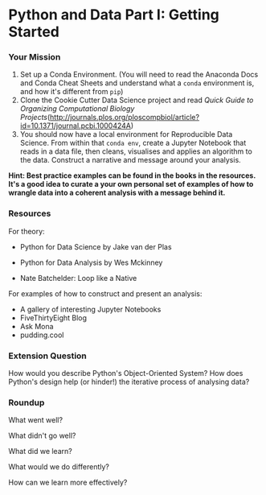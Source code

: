 # Python and Data Part I: Getting Started

### Your Mission

1. Set up a Conda Environment. \(You will need to read the Anaconda Docs and Conda Cheat Sheets and understand what a `conda` environment is, and how it's different from `pip`\)
2. Clone the Cookie Cutter Data Science project and read *Quick Guide to Organizing Computational Biology Projects*(http://journals.plos.org/ploscompbiol/article?id=10.1371/journal.pcbi.1000424A) 
3. You should now have a local environment for Reproducible Data Science. From within that `conda env`, create a Jupyter Notebook that reads in a data file, then cleans, visualises and applies an algorithm to the data. Construct a narrative and message around your analysis.

**Hint: Best practice examples can be found in the books in the resources. It's a good idea to curate a your own personal set of examples of how to wrangle data into a coherent analysis with a message behind it.**

### Resources

For theory:
* Python for Data Science by Jake van der Plas

* Python for Data Analysis by Wes Mckinney

* Nate Batchelder: Loop like a Native

For examples of how to construct and present an analysis: 
* A gallery of interesting Jupyter Notebooks
* FiveThirtyEight Blog
* Ask Mona 
* pudding.cool

### Extension Question

How would you describe Python's Object-Oriented System? How does Python's design help \(or hinder!\) the iterative process of analysing data?

### Roundup

What went well?

What didn't go well?

What did we learn?

What would we do differently?

How can we learn more effectively?

